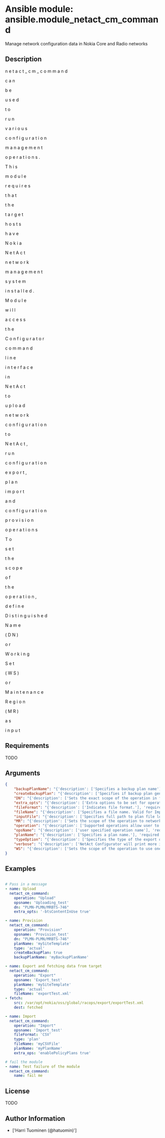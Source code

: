 # Ansible module: ansible.module_netact_cm_command


Manage network configuration data in Nokia Core and Radio networks

## Description

n
e
t
a
c
t
_
c
m
_
c
o
m
m
a
n
d
 
c
a
n
 
b
e
 
u
s
e
d
 
t
o
 
r
u
n
 
v
a
r
i
o
u
s
 
c
o
n
f
i
g
u
r
a
t
i
o
n
 
m
a
n
a
g
e
m
e
n
t
 
o
p
e
r
a
t
i
o
n
s
.
 
T
h
i
s
 
m
o
d
u
l
e
 
r
e
q
u
i
r
e
s
 
t
h
a
t
 
t
h
e
 
t
a
r
g
e
t
 
h
o
s
t
s
 
h
a
v
e
 
N
o
k
i
a
 
N
e
t
A
c
t
 
n
e
t
w
o
r
k
 
m
a
n
a
g
e
m
e
n
t
 
s
y
s
t
e
m
 
i
n
s
t
a
l
l
e
d
.
 
M
o
d
u
l
e
 
w
i
l
l
 
a
c
c
e
s
s
 
t
h
e
 
C
o
n
f
i
g
u
r
a
t
o
r
 
c
o
m
m
a
n
d
 
l
i
n
e
 
i
n
t
e
r
f
a
c
e
 
i
n
 
N
e
t
A
c
t
 
t
o
 
u
p
l
o
a
d
 
n
e
t
w
o
r
k
 
c
o
n
f
i
g
u
r
a
t
i
o
n
 
t
o
 
N
e
t
A
c
t
,
 
r
u
n
 
c
o
n
f
i
g
u
r
a
t
i
o
n
 
e
x
p
o
r
t
,
 
p
l
a
n
 
i
m
p
o
r
t
 
a
n
d
 
c
o
n
f
i
g
u
r
a
t
i
o
n
 
p
r
o
v
i
s
i
o
n
 
o
p
e
r
a
t
i
o
n
s
 
T
o
 
s
e
t
 
t
h
e
 
s
c
o
p
e
 
o
f
 
t
h
e
 
o
p
e
r
a
t
i
o
n
,
 
d
e
f
i
n
e
 
D
i
s
t
i
n
g
u
i
s
h
e
d
 
N
a
m
e
 
(
D
N
)
 
o
r
 
W
o
r
k
i
n
g
 
S
e
t
 
(
W
S
)
 
o
r
 
M
a
i
n
t
e
n
a
n
c
e
 
R
e
g
i
o
n
 
(
M
R
)
 
a
s
 
i
n
p
u
t

## Requirements

TODO

## Arguments

``` json
{
    "backupPlanName": "{'description': ['Specifies a backup plan name'], 'required': False}",
    "createBackupPlan": "{'description': ['Specifies if backup plan generation is enabled.'], 'required': False, 'type': 'bool'}",
    "DN": "{'description': ['Sets the exact scope of the operation in form of a list of managed object Distinguished Names (DN) in the network. A single DN or a list of DNs can be given (comma separated list without spaces). Alternatively, if DN or a list of DNs is not given, working set (WS) or Maintenance Region (MR) must be provided as parameter to set the scope of operation.'], 'required': False}",
    "extra_opts": "{'description': ['Extra options to be set for operations. Check Configuration Management > Configuration Management Operating Procedures > Command Line Operations in Nokia NetAct user documentation for further information for extra options.'], 'required': False}",
    "fileFormat": "{'description': ['Indicates file format.'], 'required': False, 'choices': ['RAML2', 'CSV', 'XLSX']}",
    "fileName": "{'description': ['Specifies a file name. Valid for Import and Export operations.'], 'required': False}",
    "inputFile": "{'description': ['Specifies full path to plan file location for the import operation. This parameter (inputFile) or the fileName parameter must be filled. If both are present then the inputFile is used.'], 'required': False}",
    "MR": "{'description': ['Sets the scope of the operation to network elements assigned to a Maintenance Region (MR) Value can be set as MR IDs including the Maintenance Region Collection (MRC) information (for example MRC-FIN1/MR-Hel). Multiple MRs can be given (comma-separated list without spaces) The value of this parameter is searched through MR IDs under given MRC. If there is no match, then it is searched from all MR names. Alternatively, if MR ID or a list or MR IDs is not given, Distinguished Name (DN) or Working Set (WS) must be provided as parameter to set the scope of operation.'], 'required': False}",
    "operation": "{'description': ['Supported operations allow user to upload actual configuration from the network, to import and provision prepared plans, or export reference or actual configuration for planning purposes. Provision_Mass_Modification enables provisioning the same parameters to multiple network elements. This operation supports modifications only to one object class at a time. With this option NetAct Configurator creates and provisions a plan to the network with the given scope and options.'], 'required': True, 'choices': ['upload', 'provision', 'import', 'export', 'Provision_Mass_Modification'], 'aliases': ['op']}",
    "opsName": "{'description': ['user specified operation name'], 'required': False}",
    "planName": "{'description': ['Specifies a plan name.'], 'required': False}",
    "typeOption": "{'description': ['Specifies the type of the export operation.'], 'required': False, 'choices': ['plan', 'actual', 'reference', 'template', 'siteTemplate'], 'aliases': ['type']}",
    "verbose": "{'description': ['NetAct Configurator will print more info'], 'required': False}",
    "WS": "{'description': ['Sets the scope of the operation to use one or more pre-defined working sets (WS) in NetAct. A working set contains network elements selected by user according to defined criteria. A single WS name, or multiple WSs can be provided (comma-separated list without spaces). Alternatively, if a WS name or a list of WSs is not given, Distinguished Name (DN) or Maintenance Region(MR) must be provided as parameter to set the scope of operation.'], 'required': False}",
}
```

## Examples


``` yaml

# Pass in a message
- name: Upload
  netact_cm_command:
    operation: "Upload"
    opsname: 'Uploading_test'
    dn: "PLMN-PLMN/MRBTS-746"
    extra_opts: '-btsContentInUse true'

- name: Provision
  netact_cm_command:
    operation: "Provision"
    opsname: 'Provision_test'
    dn: "PLMN-PLMN/MRBTS-746"
    planName: 'mySiteTemplate'
    type: 'actual'
    createBackupPlan: true
    backupPlanName: 'myBackupPlanName'

- name: Export and fetching data from target
  netact_cm_command:
    operation: "Export"
    opsname: 'Export_test'
    planName: 'mySiteTemplate'
    type: 'actual'
    fileName: 'exportTest.xml'
- fetch:
    src: /var/opt/nokia/oss/global/racops/export/exportTest.xml
    dest: fetched

- name: Import
  netact_cm_command:
    operation: "Import"
    opsname: 'Import_test'
    fileFormat: 'CSV'
    type: 'plan'
    fileName: 'myCSVFile'
    planName: 'myPlanName'
    extra_ops: 'enablePolicyPlans true'

# fail the module
- name: Test failure of the module
  netact_cm_command:
    name: fail me

```

## License

TODO

## Author Information
  - ['Harri Tuominen (@hatuomin)']
